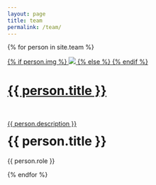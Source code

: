 ```yaml
---
layout: page
title: team
permalink: /team/
---
```


{% for person in site.team %}
<div class="team">
    <div class="thumbnail">
        <a href="{{ person.link }}" target="_blank">
        {% if person.img %}
        <img class="thumbnail" src="{{ person.img }}"/>
        {% else %}
        {% endif %}
        <span>
            <h1>{{ person.title }}</h1>
            <br/>
            <p>{{ person.description }}</p>
        </span>
        </a>
    </div>
    <h1 style="margin-top: 5px;">{{ person.title }}</h1>
    <p style="margin-top: 5px;">{{ person.role }}</p>
</div>
{% endfor %}
